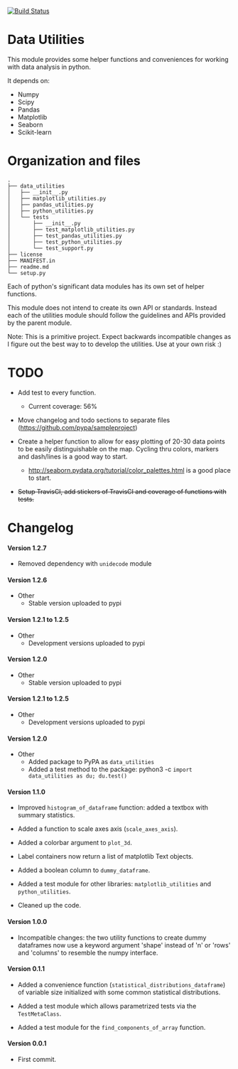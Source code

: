 [![Build Status](https://travis-ci.org/fmv1992/data_utilities.svg?branch=master)](https://travis-ci.org/fmv1992/data_utilities)

# Data Utilities

This module provides some helper functions and conveniences for working with
data analysis in python.

It depends on:

* Numpy
* Scipy
* Pandas
* Matplotlib
* Seaborn
* Scikit-learn

# Organization and files


    .
    ├── data_utilities
    │   ├── __init__.py
    │   ├── matplotlib_utilities.py
    │   ├── pandas_utilities.py
    │   ├── python_utilities.py
    │   └── tests
    │       ├── __init__.py
    │       ├── test_matplotlib_utilities.py
    │       ├── test_pandas_utilities.py
    │       ├── test_python_utilities.py
    │       └── test_support.py
    ├── license
    ├── MANIFEST.in
    ├── readme.md
    └── setup.py

Each of python's significant data modules has its own set of helper functions.

This module does not intend to create its own API or standards. Instead each of
the utilities module should follow the guidelines and APIs provided by the
parent module.

Note: This is a primitive project. Expect backwards incompatible changes as I
figure out the best way to to develop the utilities. Use at your own risk :)

# TODO

* Add test to every function.
    - Current coverage: 56%

* Move changelog and todo sections to separate files
  (https://github.com/pypa/sampleproject)

* Create a helper function to allow for easy plotting of 20-30 data points to
  be easily distinguishable on the map. Cycling thru colors, markers and
  dash/lines is a good way to start.
    * http://seaborn.pydata.org/tutorial/color_palettes.html is a good place to
      start.

* ~~Setup TravisCI, add stickers of TravisCI and coverage of functions with
  tests.~~

# Changelog

#### Version 1.2.7

* Removed dependency with `unidecode` module

#### Version 1.2.6

* Other
    * Stable version uploaded to pypi

#### Version 1.2.1 to 1.2.5

* Other
    * Development versions uploaded to pypi

#### Version 1.2.0

* Other
    * Stable version uploaded to pypi

#### Version 1.2.1 to 1.2.5

* Other
    * Development versions uploaded to pypi

#### Version 1.2.0

<!---
* `matplolib_utilities`
    * A

* `pandas_utilities`
    * A

* `python_utilities`
    * A
-->

* Other
    * Added package to PyPA as `data_utilities`
    * Added a test method to the package:
        python3 -c `import data_utilities as du; du.test()`

#### Version 1.1.0

* Improved `histogram_of_dataframe` function: added a textbox with summary
  statistics.

* Added a function to scale axes axis (`scale_axes_axis`).

* Added a colorbar argument to `plot_3d`.

* Label containers now return a list of matplotlib Text objects.

* Added a boolean column to `dummy_dataframe`.

* Added a test module for other libraries: `matplotlib_utilities` and
  `python_utilities`.

* Cleaned up the code.

#### Version 1.0.0

* Incompatible changes: the two utility functions to create dummy dataframes
  now use a keyword argument 'shape' instead of 'n' or 'rows' and 'columns' to
  resemble the numpy interface.

#### Version 0.1.1

* Added a convenience function (`statistical_distributions_dataframe`) of
  variable size initialized with some common statistical distributions.

* Added a test module which allows parametrized tests via the `TestMetaClass`.

* Added a test module for the `find_components_of_array` function.

#### Version 0.0.1

* First commit.

